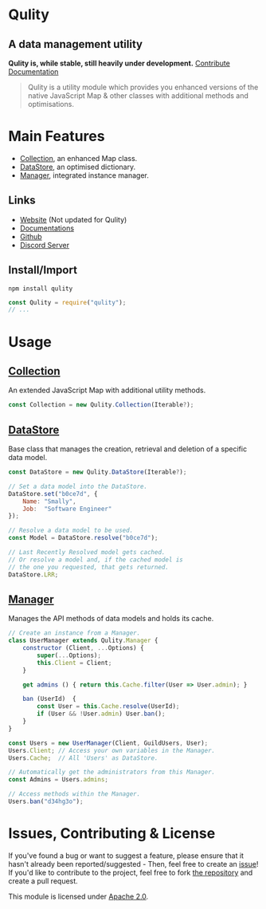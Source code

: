 
# Qulity
## A data management utility

**Qulity is, while stable, still heavily under development.** [Contribute](#issues-contributing--license) [Documentation](https://github.com/QSmally/Qulity/blob/master/Documentation/Index.md)

> Qulity is a utility module which provides you enhanced versions of the native JavaScript Map & other classes with additional methods and optimisations.


# Main Features
* [Collection](https://github.com/QSmally/Qulity/blob/master/Documentation/Collection.md), an enhanced Map class.
* [DataStore](https://github.com/QSmally/Qulity/blob/master/Documentation/DataStore.md), an optimised dictionary.
* [Manager](https://github.com/QSmally/Qulity/blob/master/Documentation/Manager.md), integrated instance manager.

## Links
* [Website](https://qdb.qbot.eu/) (Not updated for Qulity)
* [Documentations](https://github.com/QSmally/Qulity/blob/master/Documentation/Index.md)
* [Github](https://github.com/QSmally/Qulity)
* [Discord Server](https://qdb.qbot.eu/discord)

## Install/Import
`npm install qulity`
```js
const Qulity = require("qulity");
// ...
```


# Usage

## [Collection](https://github.com/QSmally/Qulity/blob/master/Documentation/Collection.md)
An extended JavaScript Map with additional utility methods.
```js
const Collection = new Qulity.Collection(Iterable?);
```

## [DataStore](https://github.com/QSmally/Qulity/blob/master/Documentation/DataStore.md)
Base class that manages the creation, retrieval and deletion of a specific data model.
```js
const DataStore = new Qulity.DataStore(Iterable?);

// Set a data model into the DataStore.
DataStore.set("b0ce7d", {
    Name: "Smally",
    Job:  "Software Engineer"
});

// Resolve a data model to be used.
const Model = DataStore.resolve("b0ce7d");

// Last Recently Resolved model gets cached.
// Or resolve a model and, if the cached model is
// the one you requested, that gets returned.
DataStore.LRR;
```

## [Manager](https://github.com/QSmally/Qulity/blob/master/Documentation/Manager.md)
Manages the API methods of data models and holds its cache.
```js
// Create an instance from a Manager.
class UserManager extends Qulity.Manager {
    constructor (Client, ...Options) {
        super(...Options);
        this.Client = Client;
    }

    get admins () { return this.Cache.filter(User => User.admin); }

    ban (UserId)  {
        const User = this.Cache.resolve(UserId);
        if (User && !User.admin) User.ban();
    }
}

const Users = new UserManager(Client, GuildUsers, User);
Users.Client; // Access your own variables in the Manager.
Users.Cache;  // All 'Users' as DataStore.

// Automatically get the administrators from this Manager.
const Admins = Users.admins;

// Access methods within the Manager.
Users.ban("d34hg3o");
```

# Issues, Contributing & License
If you've found a bug or want to suggest a feature, please ensure that it hasn't already been reported/suggested - Then, feel free to create an [issue](https://github.com/QSmally/Qulity/issues)! If you'd like to contribute to the project, feel free to fork [the repository](https://github.com/QSmally/Qulity) and create a pull request.

This module is licensed under [Apache 2.0](http://www.apache.org/licenses/LICENSE-2.0).
